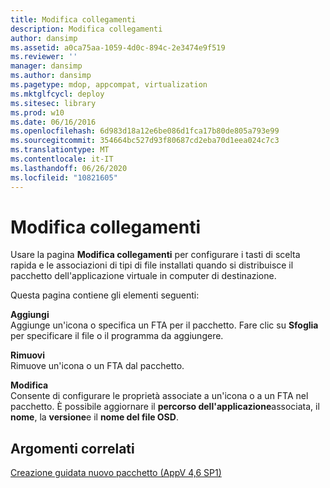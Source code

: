 ```yaml
---
title: Modifica collegamenti
description: Modifica collegamenti
author: dansimp
ms.assetid: a0ca75aa-1059-4d0c-894c-2e3474e9f519
ms.reviewer: ''
manager: dansimp
ms.author: dansimp
ms.pagetype: mdop, appcompat, virtualization
ms.mktglfcycl: deploy
ms.sitesec: library
ms.prod: w10
ms.date: 06/16/2016
ms.openlocfilehash: 6d983d18a12e6be086d1fca17b80de805a793e99
ms.sourcegitcommit: 354664bc527d93f80687cd2eba70d1eea024c7c3
ms.translationtype: MT
ms.contentlocale: it-IT
ms.lasthandoff: 06/26/2020
ms.locfileid: "10821605"
---
```

# Modifica collegamenti


Usare la pagina **Modifica collegamenti** per configurare i tasti di scelta rapida e le associazioni di tipi di file installati quando si distribuisce il pacchetto dell'applicazione virtuale in computer di destinazione.

Questa pagina contiene gli elementi seguenti:

<a href="" id="add"></a>**Aggiungi**  
Aggiunge un'icona o specifica un FTA per il pacchetto. Fare clic su **Sfoglia** per specificare il file o il programma da aggiungere.

<a href="" id="remove"></a>**Rimuovi**  
Rimuove un'icona o un FTA dal pacchetto.

<a href="" id="edit"></a>**Modifica**  
Consente di configurare le proprietà associate a un'icona o a un FTA nel pacchetto. È possibile aggiornare il **percorso dell'applicazione**associata, il **nome**, la **versione**e il **nome del file OSD**.

## Argomenti correlati


[Creazione guidata nuovo pacchetto (AppV 4,6 SP1)](create-new-package-wizard---appv-46-sp1-.md)

 

 





